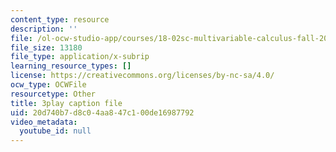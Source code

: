 ```yaml
---
content_type: resource
description: ''
file: /ol-ocw-studio-app/courses/18-02sc-multivariable-calculus-fall-2010/20d740b7d8c04aa847c100de16987792_5fpxkVFQUw.srt
file_size: 13180
file_type: application/x-subrip
learning_resource_types: []
license: https://creativecommons.org/licenses/by-nc-sa/4.0/
ocw_type: OCWFile
resourcetype: Other
title: 3play caption file
uid: 20d740b7-d8c0-4aa8-47c1-00de16987792
video_metadata:
  youtube_id: null
---
```

